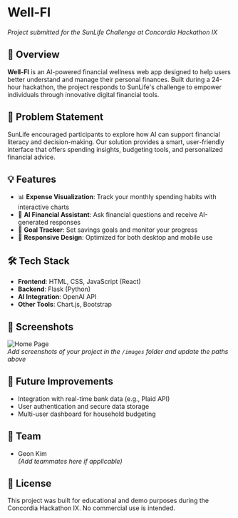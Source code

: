 # Well-FI  
*Project submitted for the SunLife Challenge at Concordia Hackathon IX*

## 🧠 Overview  
**Well-FI** is an AI-powered financial wellness web app designed to help users better understand and manage their personal finances. Built during a 24-hour hackathon, the project responds to SunLife's challenge to empower individuals through innovative digital financial tools.

## 🎯 Problem Statement  
SunLife encouraged participants to explore how AI can support financial literacy and decision-making. Our solution provides a smart, user-friendly interface that offers spending insights, budgeting tools, and personalized financial advice.

## 💡 Features  
- 📊 **Expense Visualization**: Track your monthly spending habits with interactive charts  
- 🧠 **AI Financial Assistant**: Ask financial questions and receive AI-generated responses  
- 🎯 **Goal Tracker**: Set savings goals and monitor your progress  
- 📱 **Responsive Design**: Optimized for both desktop and mobile use

## 🛠️ Tech Stack  
- **Frontend**: HTML, CSS, JavaScript (React)  
- **Backend**: Flask (Python)  
- **AI Integration**: OpenAI API  
- **Other Tools**: Chart.js, Bootstrap

## 📸 Screenshots  
![Home Page](images/homepage.png)  
*Add screenshots of your project in the `/images` folder and update the paths above*

## 🚀 Future Improvements  
- Integration with real-time bank data (e.g., Plaid API)  
- User authentication and secure data storage  
- Multi-user dashboard for household budgeting

## 👥 Team  
- Geon Kim  
*(Add teammates here if applicable)*

## 📄 License  
This project was built for educational and demo purposes during the Concordia Hackathon IX. No commercial use is intended.
